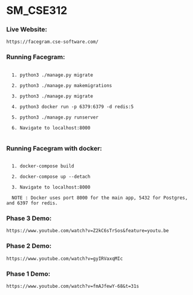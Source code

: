 # SM_CSE312


### Live Website:
```
https://facegram.cse-software.com/
```

### Running Facegram:
```

  1. python3 ./manage.py migrate
  
  2. python3 ./manage.py makemigrations
  
  3. python3 ./manage.py migrate
  
  4. python3 docker run -p 6379:6379 -d redis:5
  
  5. python3 ./manage.py runserver
  
  6. Navigate to localhost:8000


```
### Running Facegram with docker:
```

  1. docker-compose build
  
  2. docker-compose up --detach

  3. Navigate to localhost:8000
  
  NOTE : Docker uses port 8000 for the main app, 5432 for Postgres, and 6397 for redis.

```
### Phase 3 Demo: 
```
https://www.youtube.com/watch?v=Z2kC6sTrSos&feature=youtu.be
```

### Phase 2 Demo:
```
https://www.youtube.com/watch?v=gyIRVaxqMIc
```


### Phase 1 Demo:
```
https://www.youtube.com/watch?v=fmAJfewY-68&t=31s
```


